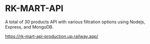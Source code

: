 # RK-MART-API
A total of 30 products API with various filtration options using Nodejs, Express, and MongoDB.

https://rk-mart-api-production.up.railway.app/
